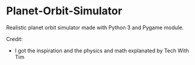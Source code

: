 # Planet-Orbit-Simulator
Realistic planet orbit simulator made with Python 3 and Pygame module.

Credit:
- I got the inspiration and the physics and math explanated by Tech With Tim
